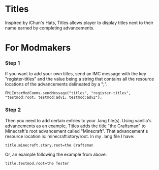 # Titles
Inspired by iChun's Hats, Titles allows player to display titles next to their name earned by completing advancements.

# For Modmakers
### Step 1
If you want to add your own titles, send an IMC message with the key "register-titles" and the value being a string that contains all the resource locations of the advancements delineated by a ";".
```
FMLInterModComms.sendMessage("titles", "register-titles", "testmod:root; testmod:adv1; testmod:adv2");
```

### Step 2
Then you need to add certain entries to your .lang file(s). Using vanilla's advancements as an example, Titles adds the title "the Craftsman" to Minecraft's root advancement called "Minecraft". That advancement's resource location is: minecraft:story/root. In my .lang file I have:
```
title.minecraft.story.root=the Craftsman
```
Or, an example following the example from above:
```
title.testmod.root=the Tester
```
